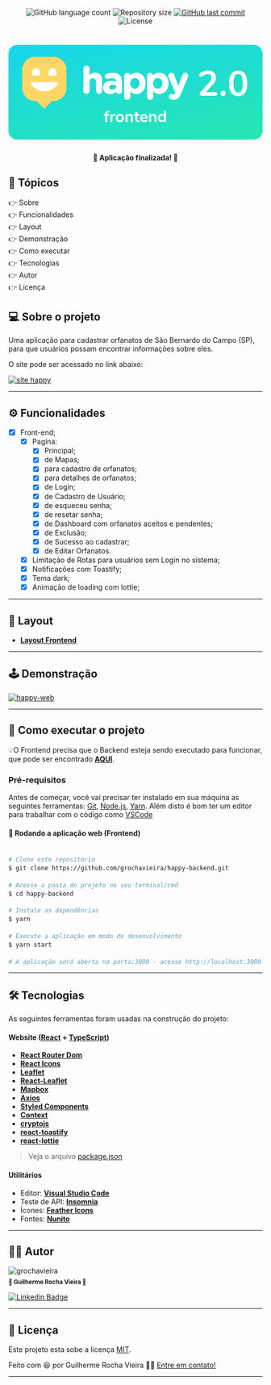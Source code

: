 <p align="center">
  <img alt="GitHub language count" src="https://img.shields.io/github/languages/count/grochavieira/happy-frontend?color=%2304D361&style=flat">

  <img alt="Repository size" src="https://img.shields.io/github/repo-size/grochavieira/happy-frontend?style=flat">
  
  <a href="https://github.com/grochavieira/happy-frontend/commits/master">
    <img alt="GitHub last commit" src="https://img.shields.io/github/last-commit/grochavieira/happy-frontend?style=flat">
  </a>
    
   <img alt="License" src="https://img.shields.io/badge/license-MIT-brightgreen?style=flat">
  
</p>

<h1 align="center">
    <img src="./assets/logo_frontend.png" />
</h1>

<h4 align="center"> 
	🚧  Aplicação finalizada! 🚧
</h4>

## 🏁 Tópicos

<p>
 👉<a href="#-sobre-o-projeto" style="text-decoration: none; "> Sobre</a> <br/>
👉<a href="#-funcionalidades" style="text-decoration: none; "> Funcionalidades</a> <br/>
👉<a href="#-layout" style="text-decoration: none"> Layout</a> <br/>
👉<a href="#-demonstracao" style="text-decoration: none"> Demonstração</a> <br/>
👉<a href="#-como-executar-o-projeto" style="text-decoration: none"> Como executar</a> <br/>
👉<a href="#-tecnologias" style="text-decoration: none"> Tecnologias</a> <br/>
👉<a href="#-autor" style="text-decoration: none"> Autor</a> <br/>
👉<a href="#user-content--licença" style="text-decoration: none"> Licença</a>

</p>

## 💻 Sobre o projeto

Uma aplicação para cadastrar orfanatos de São Bernardo do Campo (SP), para que usuários possam encontrar informações sobre eles.

O site pode ser acessado no link abaixo:

<a align="center" href="https://grochavieira-happy-frontend.vercel.app/">
    <img alt="site happy" src="https://img.shields.io/static/v1?label=site&message=happy&color=00D0E2&style=flat&logo=vercel">
</a>

---

<a name="-funcionalidades"></a>

## ⚙️ Funcionalidades

- [x] Front-end;
  - [x] Pagina:
    - [x] Principal;
    - [x] de Mapas;
    - [x] para cadastro de orfanatos;
    - [x] para detalhes de orfanatos;
    - [x] de Login;
    - [x] de Cadastro de Usuário;
    - [x] de esqueceu senha;
    - [x] de resetar senha;
    - [x] de Dashboard com orfanatos aceitos e pendentes;
    - [x] de Exclusão;
    - [x] de Sucesso ao cadastrar;
    - [x] de Editar Orfanatos.
  - [x] Limitação de Rotas para usuários sem Login no sistema;
  - [x] Notificações com Toastify;
  - [x] Tema dark;
  - [x] Animação de loading com lottie;

---

## 🎨 Layout

- **[Layout Frontend](https://www.figma.com/file/dVBGraPAX3cyvcH3ynLh2a/Happy-Web-2.0-Copy)**

---

<a name="-demonstracao"></a>

## 🕹️ Demonstração

<a align="center" href="https://www.linkedin.com/posts/grochavieira_react-nodejs-typescript-activity-6779167554918346752-DjaF">
    <img alt="happy-web" src="https://img.shields.io/static/v1?label=post&message=happy-web&color=0072B1&style=flat&logo=linkedin">
</a>

---

## 🚀 Como executar o projeto

💡O Frontend precisa que o Backend esteja sendo executado para funcionar, que pode ser encontrado **[AQUI](https://github.com/grochavieira/happy-frontend)**.

### Pré-requisitos

Antes de começar, você vai precisar ter instalado em sua máquina as seguintes ferramentas:
[Git](https://git-scm.com), [Node.js](https://nodejs.org/en/), [Yarn](https://classic.yarnpkg.com/en/docs/install).
Além disto é bom ter um editor para trabalhar com o código como [VSCode](https://code.visualstudio.com/)

#### 🧭 Rodando a aplicação web (Frontend)

```bash

# Clone este repositório
$ git clone https://github.com/grochavieira/happy-backend.git

# Acesse a pasta do projeto no seu terminal/cmd
$ cd happy-backend

# Instale as dependências
$ yarn

# Execute a aplicação em modo de desenvolvimento
$ yarn start

# A aplicação será aberta na porta:3000 - acesse http://localhost:3000

```

---

## 🛠 Tecnologias

As seguintes ferramentas foram usadas na construção do projeto:

#### **Website** ([React](https://reactjs.org/) + [TypeScript](https://www.typescriptlang.org/))

- **[React Router Dom](https://github.com/ReactTraining/react-router/tree/master/packages/react-router-dom)**
- **[React Icons](https://react-icons.github.io/react-icons/)**
- **[Leaflet](https://leafletjs.com/)**
- **[React-Leaflet](https://react-leaflet.js.org/)**
- **[Mapbox](https://www.mapbox.com/)**
- **[Axios](https://github.com/axios/axios)**
- **[Styled Components](https://styled-components.com/)**
- **[Context](https://pt-br.reactjs.org/docs/context.html)**
- **[cryptojs](https://www.npmjs.com/package/crypto-js)**
- **[react-toastify](https://fkhadra.github.io/react-toastify/introduction)**
- **[react-lottie](https://www.npmjs.com/package/react-lottie)**

> Veja o arquivo [package.json](https://github.com/grochavieira/happy-frontend/blob/master/package.json)

#### **Utilitários**

- Editor: **[Visual Studio Code](https://code.visualstudio.com/)**
- Teste de API: **[Insomnia](https://insomnia.rest/)**
- Ícones: **[Feather Icons](https://feathericons.com/)**
- Fontes: **[Nunito](https://fonts.google.com/specimen/Nunito)**

---

<a name="-autor"></a>

## 🦸‍♂️ **Autor**

<p>
 <img src="https://avatars.githubusercontent.com/u/48029638?s=460&u=40540691957b5aabf04e2e1d4cddf8d3633cb1be&v=4" width="150px;" alt="grochavieira"/>
 <br />
 <sub><strong>🌟 Guilherme Rocha Vieira 🌟</strong></sub>
</p>

[![Linkedin Badge](https://img.shields.io/badge/-linkedin-blue?style=flat&logo=Linkedin&logoColor=white&link=https://www.linkedin.com/in/grochavieira/)](https://www.linkedin.com/in/grochavieira/)

---

## 📝 Licença

Este projeto esta sobe a licença [MIT](./LICENSE).

Feito com :satisfied: por Guilherme Rocha Vieira 👋🏽 [Entre em contato!](https://www.linkedin.com/in/grochavieira/)

---
